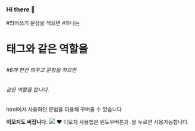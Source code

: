 ### Hi there 👋
#띄어쓰기 문장을 적으면 #하나는 <h1>태그와 같은 역할을 
 ###### #6개 한칸 띄우고 문장을 적으면 <h6>같은 역할을 합니다.
  
  <p>
     html에서 사용하던 문법을 이용해 꾸며줄 수 있습니다
  </p>
  <b>이모지도 써집니다.</b>
  <img src="/README.md/img/중덕.">
  ❤
 이모지 사용법은 윈도우버튼과 .을 누르면 사용가능합니다.
<!--
**kindrichmuhwan/kindrichmuhwan** is a ✨ _special_ ✨ repository because its `README.md` (this file) appears on your GitHub profile.

Here are some ideas to get you started:

- 🔭 I’m currently working on ...
- 🌱 I’m currently learning ...
- 👯 I’m looking to collaborate on ...
- 🤔 I’m looking for help with ...
- 💬 Ask me about ...
- 📫 How to reach me: ...
- 😄 Pronouns: ...
- ⚡ Fun fact: ...
-->
